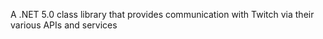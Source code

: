 A .NET 5.0 class library that provides communication with Twitch via their various APIs and services